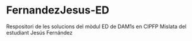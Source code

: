 # FernandezJesus-ED
Respositori de les solucions del mòdul ED de DAM1s en CIPFP Mislata del estudiant Jesús Fernández